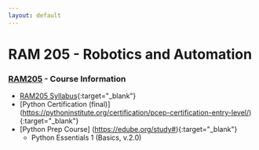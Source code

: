 ```yaml
---
layout: default
---
```


# RAM 205 - Robotics and Automation

### [RAM205](../) - Course Information

- [RAM205 Syllabus](RAM205.Syllabus.pdf){:target="_blank"}
- [Python Certification (final)] (https://pythoninstitute.org/certification/pcep-certification-entry-level/){:target="_blank"}
- [Python Prep Course] (https://edube.org/study#){:target="_blank"}
    - Python Essentials 1 (Basics, v.2.0)




